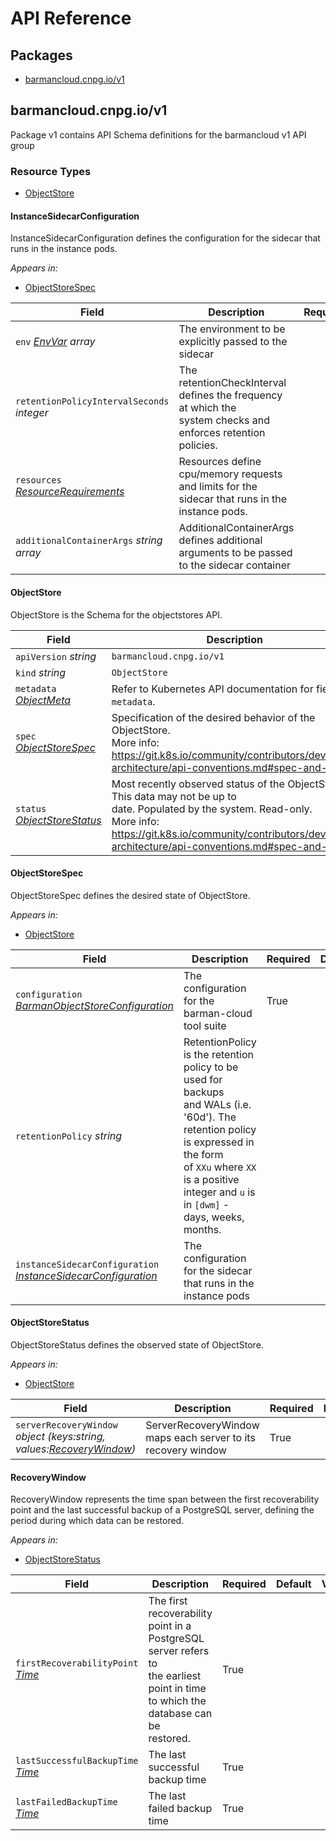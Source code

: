 # API Reference

## Packages
- [barmancloud.cnpg.io/v1](#barmancloudcnpgiov1)


## barmancloud.cnpg.io/v1

Package v1 contains API Schema definitions for the barmancloud v1 API group

### Resource Types
- [ObjectStore](#objectstore)



#### InstanceSidecarConfiguration



InstanceSidecarConfiguration defines the configuration for the sidecar that runs in the instance pods.



_Appears in:_
- [ObjectStoreSpec](#objectstorespec)

| Field | Description | Required | Default | Validation |
| --- | --- | --- | --- | --- |
| `env` _[EnvVar](https://kubernetes.io/docs/reference/generated/kubernetes-api/v1.32/#envvar-v1-core) array_ | The environment to be explicitly passed to the sidecar |  |  |  |
| `retentionPolicyIntervalSeconds` _integer_ | The retentionCheckInterval defines the frequency at which the<br />system checks and enforces retention policies. |  | 1800 |  |
| `resources` _[ResourceRequirements](https://kubernetes.io/docs/reference/generated/kubernetes-api/v1.32/#resourcerequirements-v1-core)_ | Resources define cpu/memory requests and limits for the sidecar that runs in the instance pods. |  |  |  |
| `additionalContainerArgs` _string array_ | AdditionalContainerArgs defines additional arguments to be passed to the sidecar container |  |  |  |


#### ObjectStore



ObjectStore is the Schema for the objectstores API.





| Field | Description | Required | Default | Validation |
| --- | --- | --- | --- | --- |
| `apiVersion` _string_ | `barmancloud.cnpg.io/v1` | True | | |
| `kind` _string_ | `ObjectStore` | True | | |
| `metadata` _[ObjectMeta](https://kubernetes.io/docs/reference/generated/kubernetes-api/v1.32/#objectmeta-v1-meta)_ | Refer to Kubernetes API documentation for fields of `metadata`. | True |  |  |
| `spec` _[ObjectStoreSpec](#objectstorespec)_ | Specification of the desired behavior of the ObjectStore.<br />More info: https://git.k8s.io/community/contributors/devel/sig-architecture/api-conventions.md#spec-and-status | True |  |  |
| `status` _[ObjectStoreStatus](#objectstorestatus)_ | Most recently observed status of the ObjectStore. This data may not be up to<br />date. Populated by the system. Read-only.<br />More info: https://git.k8s.io/community/contributors/devel/sig-architecture/api-conventions.md#spec-and-status |  |  |  |


#### ObjectStoreSpec



ObjectStoreSpec defines the desired state of ObjectStore.



_Appears in:_
- [ObjectStore](#objectstore)

| Field | Description | Required | Default | Validation |
| --- | --- | --- | --- | --- |
| `configuration` _[BarmanObjectStoreConfiguration](https://pkg.go.dev/github.com/cloudnative-pg/barman-cloud/pkg/api#BarmanObjectStoreConfiguration)_ | The configuration for the barman-cloud tool suite | True |  |  |
| `retentionPolicy` _string_ | RetentionPolicy is the retention policy to be used for backups<br />and WALs (i.e. '60d'). The retention policy is expressed in the form<br />of `XXu` where `XX` is a positive integer and `u` is in `[dwm]` -<br />days, weeks, months. |  |  | Pattern: `^[1-9][0-9]*[dwm]$` <br /> |
| `instanceSidecarConfiguration` _[InstanceSidecarConfiguration](#instancesidecarconfiguration)_ | The configuration for the sidecar that runs in the instance pods |  |  |  |


#### ObjectStoreStatus



ObjectStoreStatus defines the observed state of ObjectStore.



_Appears in:_
- [ObjectStore](#objectstore)

| Field | Description | Required | Default | Validation |
| --- | --- | --- | --- | --- |
| `serverRecoveryWindow` _object (keys:string, values:[RecoveryWindow](#recoverywindow))_ | ServerRecoveryWindow maps each server to its recovery window | True |  |  |


#### RecoveryWindow



RecoveryWindow represents the time span between the first
recoverability point and the last successful backup of a PostgreSQL
server, defining the period during which data can be restored.



_Appears in:_
- [ObjectStoreStatus](#objectstorestatus)

| Field | Description | Required | Default | Validation |
| --- | --- | --- | --- | --- |
| `firstRecoverabilityPoint` _[Time](https://kubernetes.io/docs/reference/generated/kubernetes-api/v1.32/#time-v1-meta)_ | The first recoverability point in a PostgreSQL server refers to<br />the earliest point in time to which the database can be<br />restored. | True |  |  |
| `lastSuccessfulBackupTime` _[Time](https://kubernetes.io/docs/reference/generated/kubernetes-api/v1.32/#time-v1-meta)_ | The last successful backup time | True |  |  |
| `lastFailedBackupTime` _[Time](https://kubernetes.io/docs/reference/generated/kubernetes-api/v1.32/#time-v1-meta)_ | The last failed backup time | True |  |  |


